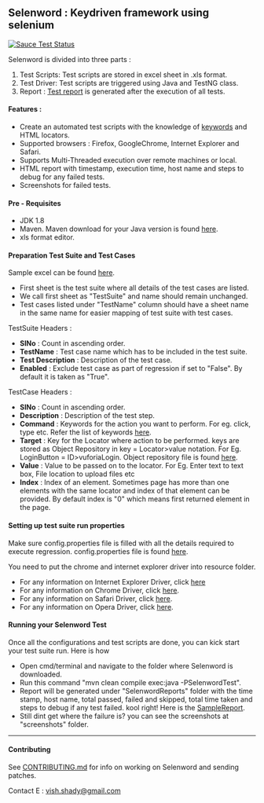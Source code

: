 Selenword : Keydriven framework using selenium
----------------------------------------------
[![Sauce Test Status](https://saucelabs.com/buildstatus/Vishshady)](https://saucelabs.com/u/Vishshady)

Selenword is divided into three parts :

1. Test Scripts: Test scripts are stored in excel sheet in .xls format.
2. Test Driver: Test scripts are triggered using Java and TestNG class.
3. Report : [Test report](https://docs.google.com/file/d/0BzuC23k8-dcqUDlQSTNOY3V5LUE/edit?pli=1) is generated after the execution of all tests. 

#### **Features** : #

 - Create an automated test scripts with the knowledge of [keywords](https://drive.google.com/file/d/0BzuC23k8-dcqTTN1b0VPQ3k1a1U/view?pli=1) and HTML locators.
 - Supported browsers : Firefox, GoogleChrome, Internet Explorer and Safari.
 - Supports Multi-Threaded execution over remote machines or local.
 - HTML report with timestamp, execution time, host name and steps to debug for any failed tests.
 - Screenshots for failed tests.

#### **Pre - Requisites** ##

 - JDK 1.8
 - Maven. Maven download for your Java version is found [here](https://maven.apache.org/download.cgi). 
 - xls format editor.

#### **Preparation Test Suite and Test Cases** ##

Sample excel can be found [here](https://github.com/Wehardcoderz/Selenword/blob/master/TestCase.xls).

 - First sheet is the test suite where all details of the test cases are listed.
 - We call first sheet as "TestSuite" and name should remain unchanged.
 - Test cases listed under "TestName" column should have a sheet name in the same name for easier mapping of test suite with test cases.

TestSuite Headers :

 - **SlNo** : Count in ascending order.
 - **TestName** : Test case name which has to be included in the test suite.
 - **Test Description** : Description of the test case.
 - **Enabled** : Exclude test case as part of regression if set to "False". By default it is taken as "True". 

TestCase Headers :

 - **SlNo** : Count in ascending order.
 - **Description** : Description of the test step.
 - **Command** : Keywords for the action you want to perform. For eg. click, type etc. Refer the list of keywords [here](https://github.com/Wehardcoderz/Selenword/blob/master/doc/common/KeywordBase.html).
 - **Target** : Key for the Locator where action to be performed. keys are stored as Object Repository in key = Locator>value notation. For Eg. LoginButton = ID>vuforiaLogin. Object repository file is found [here](https://github.com/Wehardcoderz/Selenword/blob/master/src/main/java/resources/objectrepository.properties).
 - **Value** : Value to be passed on to the locator. For Eg. Enter text to text box, File location to upload files etc
 - **Index** : Index of an element. Sometimes page has more than one elements with the same locator and index of that element can be provided. By default index is "0" which means first returned element in the page.

#### **Setting up test suite run properties** ##

Make sure config.properties file is filled with all the details required to execute regression. config.properties file is found [here](https://github.com/Wehardcoderz/Selenword/blob/master/src/main/java/resources/config.properties).

You need to put the chrome and internet explorer driver into resource folder. 

 - For any information on Internet Explorer Driver, click [here](https://code.google.com/p/selenium/wiki/InternetExplorerDriver)
 - For any information on Chrome Driver, click [here](https://code.google.com/p/selenium/wiki/ChromeDriver).
 - For any information on Safari Driver, click [here](https://code.google.com/p/selenium/wiki/SafariDriver).
 - For any information on Opera Driver, click [here](https://code.google.com/p/selenium/wiki/OperaDriver).

#### **Running your Selenword Test** ##

Once all the configurations and test scripts are done, you can kick start your test suite run. Here is how

 - Open cmd/terminal and navigate to the folder where Selenword is downloaded.
 - Run this command "mvn clean compile exec:java -PSelenwordTest".
 - Report will be generated under "SelenwordReports" folder with the time stamp, host name, total passed, failed and skipped, total time taken and steps to debug if any test failed. kool right! Here is the [SampleReport](https://github.com/Wehardcoderz/Selenword/blob/master/SampleReport/MySuite_21_Apr_2015__09_04_36PM.html).
 - Still dint get where the failure is? you can see the screenshots at "screenshots" folder.


----------
#### **Contributing** ##

See [CONTRIBUTING.md](https://github.com/Wehardcoderz/Selenword/blob/master/CONTRIBUTING.md) for info on working on Selenword and sending patches.

Contact 
E : vish.shady@gmail.com

